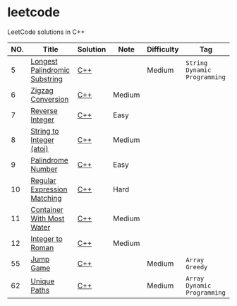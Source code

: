 # leetcode

LeetCode solutions in C++

|NO.|Title|Solution|Note|Difficulty|Tag|
|---|-----|--------|----|----------|---|
|5|[Longest Palindromic Substring](https://leetcode.com/problems/longest-palindromic-substring/description/)|[C++](algorithms/cpp/%23005_Longest%20Palindromic%20Substring.cpp)||Medium|`String` `Dynamic Programming`|
|6|[Zigzag Conversion]()|[C++](algorithms/cpp/%23006_ZigZag%20Conversion.cpp)|Medium||
|7|[Reverse Integer]()|[C++](algorithms/cpp/%23007_Reverse%20Integer.cpp)|Easy||
|8|[String to Integer (atoi)](algorithms/cpp/%23008_String%20to%20Integer%20(atoi).cpp)|[C++]()|Medium||
|9|[Palindrome Number]()|[C++](algorithms/cpp/%23009_Palindrome%20Number.cpp)|Easy||
|10|[Regular Expression Matching]()|[C++](algorithms/cpp/%23010_Regular%20Expression%20Matching.cpp)|Hard||
|11|[Container With Most Water]()|[C++](algorithms/cpp/%23011_Container%20With%20Most%20Water.cpp)|Medium||
|12|[Integer to Roman]()|[C++](algorithms/cpp/%23012_Integer%20to%20Roman.cpp)|Medium||
|55|[Jump Game](https://leetcode.com/problems/jump-game/description/)|[C++](algorithms/cpp/%2355_Jump%20Game.cpp)||Medium|`Array` `Greedy`|
|62|[Unique Paths](https://leetcode.com/problems/unique-paths/description/)|[C++](algorithms/cpp/%2362_Unique%20Paths.cpp)||Medium|`Array` `Dynamic Programming`|
